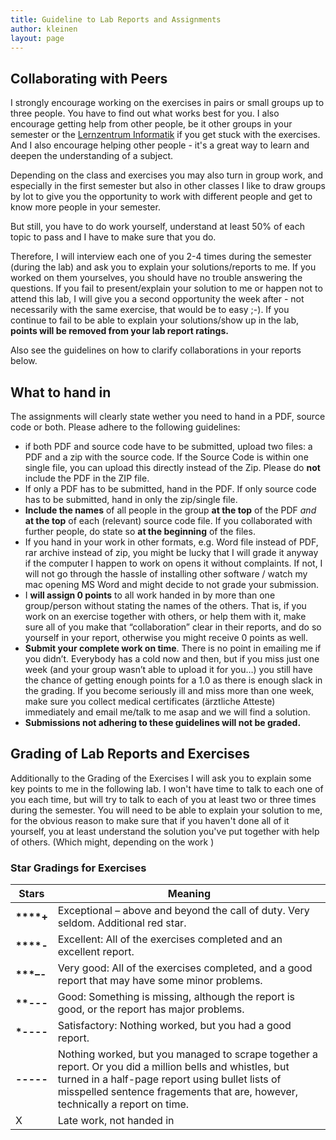 ```yaml
---
title: Guideline to Lab Reports and Assignments
author: kleinen
layout: page
---
```


## Collaborating with Peers

I strongly encourage working on the exercises in pairs or small groups up to three people. You have to find out what works best for you. I also encourage getting help from other people, be it other groups in your semester or the [Lernzentrum Informatik](http://www.htw-berlin.de/studien-und-weiterbildungsangebot/lernzentren/lernzentrum-informatik/) if you get stuck with the exercises. And I also encourage helping other people - it's a great way to learn and deepen the understanding of a subject.

Depending on the class and exercises you may also turn in group work, and especially in the first semester but also in other classes I like to draw groups by lot to give you the opportunity to work with different people and get to know more people in your semester.

But still, you have to do work yourself, understand at least 50% of each topic to pass and I have to make sure that you do.

Therefore, I will interview each one of you 2-4 times during the semester (during the lab) and ask you to explain your solutions/reports to me. If you worked on them yourselves, you should have no trouble answering the questions. If you fail to present/explain your solution to me or happen not to attend this lab, I will give you a second opportunity the week after - not necessarily with the same exercise, that would be to easy ;-). If you continue to fail to be able to explain your solutions/show up in the lab, **points will be removed from your lab report ratings.**

Also see the guidelines on how to clarify collaborations in your reports below.

## What to hand in
The assignments will clearly state wether you need to hand in a PDF, source code or both. Please adhere to the following guidelines:

*   if both PDF and source code have to be submitted, upload two files: a PDF and a zip with the source code. If the Source Code is within one single file, you can upload this directly instead of the Zip. Please do **not** include the PDF in the ZIP file.
*   If only a PDF has to be submitted, hand in the PDF. If only source code has to be submitted, hand in only the zip/single file.
*   **Include the names** of all people in the group **at the top** of the PDF *and* **at the top** of each (relevant) source code file. If you collaborated with further people, do state so **at the beginning** of the files.
*   If you hand in your work in other formats, e.g. Word file instead of PDF, rar archive instead of zip, you might be lucky that I will grade it anyway if the computer I happen to work on opens it without complaints. If not, I will not go through the hassle of installing other software / watch my mac opening MS Word and might decide to not grade your submission.
*   I **will assign 0 points** to all work handed in by more than one group/person without stating the names of the others. That is, if you work on an exercise together with others, or help them with it, make sure all of you make that &#8220;collaboration&#8221; clear in their reports, and do so yourself in your report, otherwise you might receive 0 points as well.
*   **Submit your complete work on time**. There is no point in emailing me if you didn&#8217;t. Everybody has a cold now and then, but if you miss just one week (and your group wasn&#8217;t able to upload it for you&#8230;) you still have the chance of getting enough points for a 1.0 as there is enough slack in the grading. If you become seriously ill and miss more than one week, make sure you collect medical certificates (ärztliche Atteste) immediately and email me/talk to me asap and we will find a solution.
*   **Submissions not adhering to these guidelines will not be graded.**

## Grading of Lab Reports and Exercises

Additionally to the Grading of the Exercises I will ask you to explain some key points to me in the following lab. I won't have time to talk to each one of you each time, but will try to talk to each of you at least two or three times during the semester. You will need to be able to explain your solution to me, for the obvious reason to make sure that if you haven't done all of it yourself, you at least understand the solution you've put together with help of others. (Which might, depending on the work )

### Star Gradings for Exercises

| Stars | Meaning |
| --- | --- |
| **\*\*\*\*+** | Exceptional – above and beyond the call of duty. Very seldom. Additional red star. |
| **\*\*\*\*-** | Excellent: All of the exercises completed and an excellent report. |
| **\*\*\*–-**  | Very good: All of the exercises completed, and a good report that may have some minor problems. |
| **\*\*---**   | Good: Something is missing, although the report is good, or the report has major problems. |
| **\*----**    | Satisfactory: Nothing worked, but you had a good report. |
| **-----**     | Nothing worked, but you managed to scrape together a report. Or you did a million bells and whistles, but turned in a half-page report using bullet lists of misspelled sentence fragements that are, however, technically a report on time. |
| X | Late work, not handed in |
